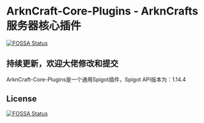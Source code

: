 # **ArknCraft-Core-Plugins - ArknCrafts服务器核心插件**
[![FOSSA Status](https://app.fossa.io/api/projects/git%2Bgithub.com%2FNekokeCore%2FArknCraft-Core-Plugins.svg?type=shield)](https://app.fossa.io/projects/git%2Bgithub.com%2FNekokeCore%2FArknCraft-Core-Plugins?ref=badge_shield)

## 持续更新，欢迎大佬修改和提交
  ArknCraft-Core-Plugins是一个通用Spigot插件，Spigot API版本为：1.14.4


## License
[![FOSSA Status](https://app.fossa.io/api/projects/git%2Bgithub.com%2FNekokeCore%2FArknCraft-Core-Plugins.svg?type=large)](https://app.fossa.io/projects/git%2Bgithub.com%2FNekokeCore%2FArknCraft-Core-Plugins?ref=badge_large)